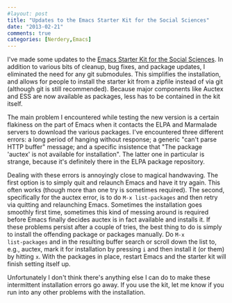 ```yaml
---
#layout: post
title: "Updates to the Emacs Starter Kit for the Social Sciences"
date: "2013-02-21"
comments: true
categories: [Nerdery,Emacs]
---
```


I've made some updates to the [Emacs Starter Kit for the Social Sciences](http://www.kieranhealy.org/resources/emacs-starter-kit.html). In addition to various bits of cleanup, bug fixes, and package updates, I eliminated the need for any git submodules. This simplifies the installation, and allows for people to install the starter kit from a zipfile instead of via git (although git is still recommended). Because major components like Auctex and ESS are now available as packages, less has to be contained in the kit itself. 

The main problem I encountered while testing the new version is a certain flakiness on the part of Emacs when it contacts the ELPA and Marmalade servers to download the various packages. I've encountered three different errors: a long period of hanging without response; a generic "can't parse HTTP buffer" message; and a specific insistence that "The package 'auctex' is not available for installation". The latter one in particular is strange, because it's definitely there in the ELPA package repository. 

Dealing with these errors is annoyingly close to magical handwaving. The first option is to simply quit and relaunch Emacs and have it try again. This often works (though more than one try is sometimes required). The second, specifically for the auctex error, is to do <code>M-x list-packages</code> and then retry via quitting and relaunching Emacs. Sometimes the installation goes smoothly first time, sometimes this kind of messing around is required before Emacs finally decides auctex is in fact available and installs it. If these problems persist after a couple of tries, the best thing to do is simply to install the offending package or packages manually. Do <code>M-x list-packages</code> and in the resulting buffer search or scroll down the list to, e.g., auctex, mark it for installation by pressing <code>i</code> and then install it (or them) by hitting <code>x</code>. With the packages in place, restart Emacs and the starter kit will finish setting itself up.

Unfortunately I don't think there's anything else I can do to make these intermittent installation errors go away. If you use the kit, let me know if you run into any other problems with the installation. 

